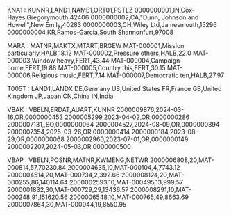 KNA1 :
KUNNR,LAND1,NAME1,ORT01,PSTLZ
0000000001,IN,Cox-Hayes,Gregorymouth,42406
0000000002,CA,"Dunn, Johnson and Howell",New Emily,40283
0000000003,CH,Wiley Ltd,Jamesmouth,15296
0000000004,KR,Ramos-Garcia,South Shannonfurt,97008


MARA :
MATNR,MAKTX,MTART,BRGEW
MAT-000001,Mission particularly,HALB,18.12
MAT-000002,Pressure others,HALB,22.0
MAT-000003,Window heavy,FERT,43.44
MAT-000004,Campaign home,FERT,19.88
MAT-000005,Country this,FERT,30.15
MAT-000006,Religious music,FERT,7.14
MAT-000007,Democratic ten,HALB,27.97

T005T :
LAND1,LANDX
DE,Germany
US,United States
FR,France
GB,United Kingdom
JP,Japan
CN,China
IN,India

VBAK :
VBELN,ERDAT,AUART,KUNNR
2000009876,2024-03-16,OR,0000000453
2000005299,2023-04-02,OR,0000000286
2000007131,,SO,0000000064
2000004527,2024-08-09,OR,0000000394
2000007354,2025-03-26,OR,0000000414
2000000184,2023-08-29,OR,0000000068
2000002960,2023-07-01,OR,0000000149
2000002207,2024-05-03,OR,0000000500

VBAP :
VBELN,POSNR,MATNR,KWMENG,NETWR
2000006808,20,MAT-000814,57,70230.84
2000004635,10,MAT-000104,4,7743.12
2000004514,20,MAT-000734,2,392.66
2000008124,20,MAT-000255,86,140114.64
2000002593,10,MAT-000495,13,999.57
2000001832,30,MAT-000729,29,13436.57
2000008291,10,MAT-000248,91,151620.56
2000006548,10,MAT-000765,49,8663.69
2000007864,30,MAT-000044,19,8550.95